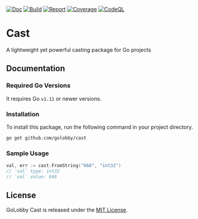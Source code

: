[![Doc](https://godoc.org/github.com/golobby/cast?status.svg)](https://godoc.org/github.com/golobby/cast)
[![Build](https://travis-ci.com/golobby/cast.svg?branch=master)](https://travis-ci.com/golobby/cast)
[![Report](https://goreportcard.com/badge/github.com/golobby/cast)](https://goreportcard.com/report/github.com/golobby/cast)
[![Coverage](https://coveralls.io/repos/github/golobby/cast/badge.svg?branch=master)](https://coveralls.io/github/golobby/cast?branch=master)
[![CodeQL](https://github.com/golobby/cast/workflows/CodeQL/badge.svg)](https://github.com/golobby/cast/actions?query=workflow%3ACodeQL)

# Cast
A lightweight yet powerful casting package for Go projects

## Documentation

### Required Go Versions
It requires Go `v1.11` or newer versions.

### Installation
To install this package, run the following command in your project directory.

```bash
go get github.com/golobby/cast
```

### Sample Usage
```go
val, err := cast.FromString("666", "int32")
// `val` type: int32
// `val` value: 666
```

## License
GoLobby Cast is released under the [MIT License](http://opensource.org/licenses/mit-license.php).
